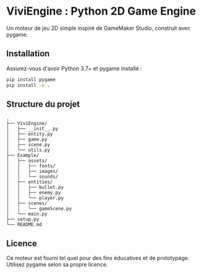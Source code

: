 # ViviEngine : Python 2D Game Engine

Un moteur de jeu 2D simple inspiré de GameMaker Studio, construit avec pygame.

## Installation

Assurez-vous d'avoir Python 3.7+ et pygame installé :

```bash
pip install pygame
pip install -e .
```

## Structure du projet

```
.
├── ViviEngine/
│   ├── __init__.py
│   ├── entity.py
│   ├── game.py
│   ├── scene.py
│   └── utils.py
├── Example/
│   ├── assets/
│   │   ├── fonts/
│   │   ├── images/
│   │   └── sounds/
│   ├── entities/
│   │   ├── bullet.py
│   │   ├── enemy.py
│   │   └── player.py
│   ├── scenes/
│   │   └── gameScene.py
│   └── main.py
├── setup.py
└── README.md
```

## Licence

Ce moteur est fourni tel quel pour des fins éducatives et de prototypage. Utilisez pygame selon sa propre licence.
